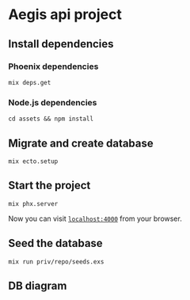# Aegis api project

## Install dependencies

### Phoenix dependencies

`mix deps.get`

### Node.js dependencies

`cd assets && npm install`

## Migrate and create database

`mix ecto.setup`

## Start the project

`mix phx.server`

Now you can visit [`localhost:4000`](http://localhost:4000) from your browser.

## Seed the database

`mix run priv/repo/seeds.exs`

## DB diagram

